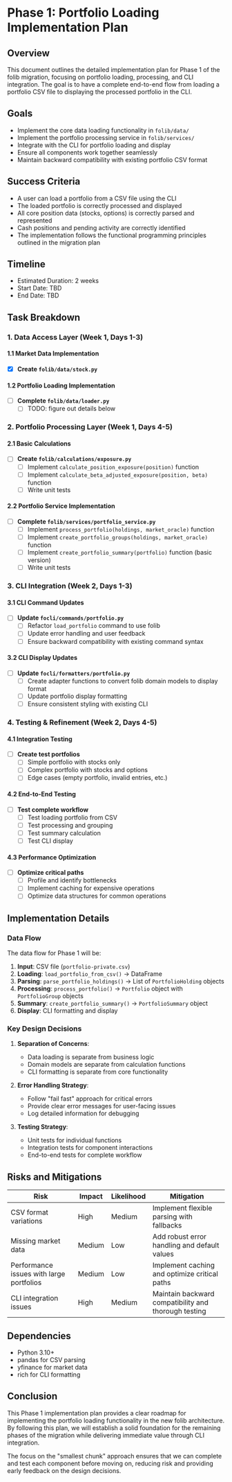 # Phase 1: Portfolio Loading Implementation Plan

## Overview

This document outlines the detailed implementation plan for Phase 1 of the folib migration, focusing on portfolio loading, processing, and CLI integration. The goal is to have a complete end-to-end flow from loading a portfolio CSV file to displaying the processed portfolio in the CLI.

## Goals

- Implement the core data loading functionality in `folib/data/`
- Implement the portfolio processing service in `folib/services/`
- Integrate with the CLI for portfolio loading and display
- Ensure all components work together seamlessly
- Maintain backward compatibility with existing portfolio CSV format

## Success Criteria

- A user can load a portfolio from a CSV file using the CLI
- The loaded portfolio is correctly processed and displayed
- All core position data (stocks, options) is correctly parsed and represented
- Cash positions and pending activity are correctly identified
- The implementation follows the functional programming principles outlined in the migration plan

## Timeline

- Estimated Duration: 2 weeks
- Start Date: TBD
- End Date: TBD

## Task Breakdown

### 1. Data Access Layer (Week 1, Days 1-3)

#### 1.1 Market Data Implementation

- [x] **Create `folib/data/stock.py`**

#### 1.2 Portfolio Loading Implementation

- [ ] **Complete `folib/data/loader.py`**
  - [ ] TODO: figure out details below

### 2. Portfolio Processing Layer (Week 1, Days 4-5)

#### 2.1 Basic Calculations

- [ ] **Create `folib/calculations/exposure.py`**
  - [ ] Implement `calculate_position_exposure(position)` function
  - [ ] Implement `calculate_beta_adjusted_exposure(position, beta)` function
  - [ ] Write unit tests

#### 2.2 Portfolio Service Implementation

- [ ] **Complete `folib/services/portfolio_service.py`**
  - [ ] Implement `process_portfolio(holdings, market_oracle)` function
  - [ ] Implement `create_portfolio_groups(holdings, market_oracle)` function
  - [ ] Implement `create_portfolio_summary(portfolio)` function (basic version)
  - [ ] Write unit tests

### 3. CLI Integration (Week 2, Days 1-3)

#### 3.1 CLI Command Updates

- [ ] **Update `focli/commands/portfolio.py`**
  - [ ] Refactor `load_portfolio` command to use folib
  - [ ] Update error handling and user feedback
  - [ ] Ensure backward compatibility with existing command syntax

#### 3.2 CLI Display Updates

- [ ] **Update `focli/formatters/portfolio.py`**
  - [ ] Create adapter functions to convert folib domain models to display format
  - [ ] Update portfolio display formatting
  - [ ] Ensure consistent styling with existing CLI

### 4. Testing & Refinement (Week 2, Days 4-5)

#### 4.1 Integration Testing

- [ ] **Create test portfolios**
  - [ ] Simple portfolio with stocks only
  - [ ] Complex portfolio with stocks and options
  - [ ] Edge cases (empty portfolio, invalid entries, etc.)

#### 4.2 End-to-End Testing

- [ ] **Test complete workflow**
  - [ ] Test loading portfolio from CSV
  - [ ] Test processing and grouping
  - [ ] Test summary calculation
  - [ ] Test CLI display

#### 4.3 Performance Optimization

- [ ] **Optimize critical paths**
  - [ ] Profile and identify bottlenecks
  - [ ] Implement caching for expensive operations
  - [ ] Optimize data structures for common operations

## Implementation Details

### Data Flow

The data flow for Phase 1 will be:

1. **Input**: CSV file (`portfolio-private.csv`)
2. **Loading**: `load_portfolio_from_csv()` → DataFrame
3. **Parsing**: `parse_portfolio_holdings()` → List of `PortfolioHolding` objects
4. **Processing**: `process_portfolio()` → `Portfolio` object with `PortfolioGroup` objects
5. **Summary**: `create_portfolio_summary()` → `PortfolioSummary` object
6. **Display**: CLI formatting and display

### Key Design Decisions

1. **Separation of Concerns**:
   - Data loading is separate from business logic
   - Domain models are separate from calculation functions
   - CLI formatting is separate from core functionality

2. **Error Handling Strategy**:
   - Follow "fail fast" approach for critical errors
   - Provide clear error messages for user-facing issues
   - Log detailed information for debugging

3. **Testing Strategy**:
   - Unit tests for individual functions
   - Integration tests for component interactions
   - End-to-end tests for complete workflow

## Risks and Mitigations

| Risk | Impact | Likelihood | Mitigation |
|------|--------|------------|------------|
| CSV format variations | High | Medium | Implement flexible parsing with fallbacks |
| Missing market data | Medium | Low | Add robust error handling and default values |
| Performance issues with large portfolios | Medium | Low | Implement caching and optimize critical paths |
| CLI integration issues | High | Medium | Maintain backward compatibility and thorough testing |

## Dependencies

- Python 3.10+
- pandas for CSV parsing
- yfinance for market data
- rich for CLI formatting

## Conclusion

This Phase 1 implementation plan provides a clear roadmap for implementing the portfolio loading functionality in the new folib architecture. By following this plan, we will establish a solid foundation for the remaining phases of the migration while delivering immediate value through CLI integration.

The focus on the "smallest chunk" approach ensures that we can complete and test each component before moving on, reducing risk and providing early feedback on the design decisions.
